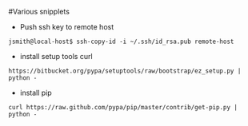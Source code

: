 #Various snipplets

* Push ssh key to remote host
```shell
jsmith@local-host$ ssh-copy-id -i ~/.ssh/id_rsa.pub remote-host
```

* install setup tools curl 
```
https://bitbucket.org/pypa/setuptools/raw/bootstrap/ez_setup.py | python -
```
* install pip
```
curl https://raw.github.com/pypa/pip/master/contrib/get-pip.py | python -
```
